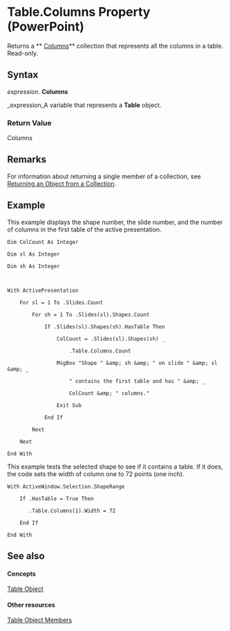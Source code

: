 
# Table.Columns Property (PowerPoint)

Returns a  ** [Columns](ba2fb830-bb60-b259-3a3f-1281f77d6368.md)** collection that represents all the columns in a table. Read-only.


## Syntax

 _expression_. **Columns**

 _expression_A variable that represents a  **Table** object.


### Return Value

Columns


## Remarks

For information about returning a single member of a collection, see  [Returning an Object from a Collection](d81e1323-aa12-fa1a-aa75-3cc21d06c75f.md).


## Example

This example displays the shape number, the slide number, and the number of columns in the first table of the active presentation.


```
Dim ColCount As Integer

Dim sl As Integer

Dim sh As Integer



With ActivePresentation

    For sl = 1 To .Slides.Count

        For sh = 1 To .Slides(sl).Shapes.Count

            If .Slides(sl).Shapes(sh).HasTable Then

                ColCount = .Slides(sl).Shapes(sh) _

                    .Table.Columns.Count

                MsgBox "Shape " &amp; sh &amp; " on slide " &amp; sl &amp; _

                    " contains the first table and has " &amp; _

                    ColCount &amp; " columns."

                Exit Sub

            End If

        Next

    Next

End With
```

This example tests the selected shape to see if it contains a table. If it does, the code sets the width of column one to 72 points (one inch).




```
With ActiveWindow.Selection.ShapeRange

    If .HasTable = True Then

       .Table.Columns(1).Width = 72

    End If

End With
```


## See also


#### Concepts


 [Table Object](ebbbca9f-4591-10ce-3c74-33b46a3b7cdf.md)
#### Other resources


 [Table Object Members](97f64cfc-1762-c935-6714-b5c5b5a6cc3c.md)
